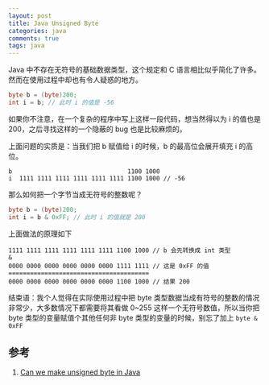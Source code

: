 ```yaml
---
layout: post
title: Java Unsigned Byte
categories: java
comments: true
tags: java
---
```


Java 中不存在无符号的基础数据类型，这个规定和 C 语言相比似乎简化了许多。然而在使用过程中却也有令人疑惑的地方。

```java
byte b = (byte)200;
int i = b; // 此时 i 的值是 -56
```

如果你不注意，在一个复杂的程序中写上这样一段代码，想当然得以为 i 的值也是 200，之后寻找这样的一个隐蔽的 bug 也是比较麻烦的。

上面问题的实质是：当我们把 b 赋值给 i 的时候，b 的最高位会展开填充 i 的高位。

```
b                                1100 1000                                
i  1111 1111 1111 1111 1111 1111 1100 1000 // -56
```

那么如何把一个字节当成无符号的整数呢？

```java
byte b = (byte)200;
int i = b & 0xFF; // 此时 i 的值就是 200
```

上面做法的原理如下

```
1111 1111 1111 1111 1111 1111 1100 1000 // b 会先转换成 int 类型
&
0000 0000 0000 0000 0000 0000 1111 1111 // 这是 0xFF 的值
=======================================
0000 0000 0000 0000 0000 0000 1100 1000 // 结果 200
```

结束语：我个人觉得在实际使用过程中把 byte 类型数据当成有符号的整数的情况非常少，大多数情况下都需要将其看做 0~255 这样一个无符号数值，所以当你把 byte 类型的变量赋值个其他任何非 byte 类型的变量的时候，别忘了加上 `byte & 0xFF`

## 参考
1. [Can we make unsigned byte in Java](http://stackoverflow.com/questions/4266756/can-we-make-unsigned-byte-in-java)
